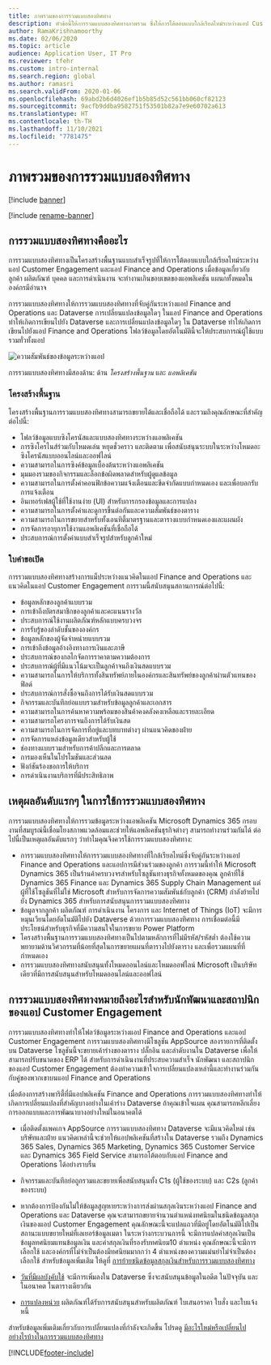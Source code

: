 ```yaml
---
title: ภาพรวมของการรวมแบบสองทิศทาง
description: หัวข้อนี้ให้การรวมแบบสองทิศทางภาพรวม ซึ่งให้การโต้ตอบแบบใกล้เรียลไทม์ระหว่างแอป Customer Engagement และแอป Finance and Operations
author: RamaKrishnamoorthy
ms.date: 02/06/2020
ms.topic: article
audience: Application User, IT Pro
ms.reviewer: tfehr
ms.custom: intro-internal
ms.search.region: global
ms.author: ramasri
ms.search.validFrom: 2020-01-06
ms.openlocfilehash: 69abd2b6d4026ef1b5b85d52c561bb060cf82123
ms.sourcegitcommit: 9acfb9ddba9582751f53501b82a7e9e60702a613
ms.translationtype: HT
ms.contentlocale: th-TH
ms.lasthandoff: 11/10/2021
ms.locfileid: "7781475"
---
```

# <a name="dual-write-overview"></a>ภาพรวมของการรวมแบบสองทิศทาง

[!include [banner](../../includes/banner.md)]

[!include [rename-banner](~/includes/cc-data-platform-banner.md)]



## <a name="what-is-dual-write"></a>การรวมแบบสองทิศทางคืออะไร

การรวมแบบสองทิศทางเป็นโครงสร้างพื้นฐานแบบสำเร็จรูปที่ให้การโต้ตอบแบบใกล้เรียลไทม์ระหว่างแอป Customer Engagement และแอป Finance and Operations เมื่อข้อมูลเกี่ยวกับลูกค้า ผลิตภัณฑ์ บุคคล และการดำเนินงาน จะทำงานเกินขอบเขตของแอพลิเคชัน แผนกทั้งหมดในองค์กรมีอำนาจ

การรวมแบบสองทิศทางให้การรวมแบบสองทิศทางที่จับคู่กันระหว่างแอป Finance and Operations และ Dataverse การเปลี่ยนแปลงข้อมูลใดๆ ในแอป Finance and Operations ทำให้เกิดการเขียนไปยัง Dataverse และการเปลี่ยนแปลงข้อมูลใดๆ ใน Dataverse ทำให้เกิดการเขียนไปยังแอป Finance and Operations โฟลว์ข้อมูลโดยอัตโนมัตินี้จะให้ประสบการณ์ผู้ใช้แบบรวมทั่วทั้งแอป

![ความสัมพันธ์ของข้อมูลระหว่างแอป](media/dual-write-overview.jpg)

การรวมแบบสองทิศทางมีสองด้าน: ด้าน *โครงสร้างพื้นฐาน* และ *แอพลิเคชัน*

### <a name="infrastructure"></a>โครงสร้างพื้นฐาน

โครงสร้างพื้นฐานการรวมแบบสองทิศทางสามารถขยายได้และเชื่อถือได้ และรวมถึงคุณลักษณะที่สำคัญต่อไปนี้:

+ โฟลว์ข้อมูลแบบซิงโครนัสและแบบสองทิศทางระหว่างแอพลิเคชัน
+ การซิงโครไนส์ร่วมกับโหมดเล่น หยุดชั่วคราว และติดตาม เพื่อสนับสนุนระบบในระหว่างโหมดอะซิงโครนัสแบบออนไลน์และออฟไลน์
+ ความสามารถในการซิงค์ข้อมูลเบื้องต้นระหว่างแอพลิเคชัน
+ มุมมองรวมของกิจกรรมและล็อกข้อผิดพลาดสำหรับผู้ดูแลข้อมูล
+ ความสามารถในการตั้งค่าคอนฟิกข้อความแจ้งเตือนและขีดจำกัดแบบกำหนดเอง และเพื่อบอกรับการแจ้งเตือน
+ อินเทอร์เฟสผู้ใช้ที่ใช้งานง่าย (UI) สำหรับการกรองข้อมูลและการแปลง
+ ความสามารถในการตั้งค่าและดูการขึ้นต่อกันและความสัมพันธ์ของตาราง
+ ความสามารถในการขยายสำหรับทั้งเอนทิตี้มาตรฐานและตารางแบบกำหนดเองและแผนผัง
+ การจัดการอายุการใช้งานแอพลิเคชันที่เชื่อถือได้
+ ประสบการณ์การตั้งค่าแบบสำเร็จรูปสำหรับลูกค้าใหม่

### <a name="application"></a>ใบคำขอเปิด

การรวมแบบสองทิศทางสร้างการแม็ประหว่างแนวคิดในแอป Finance and Operations และแนวคิดในแอป Customer Engagement การรวมนี้สนับสนุนสถานการณ์ต่อไปนี้:

+ ข้อมูลหลักของลูกค้าแบบรวม
+ การเข้าถึงบัตรสมาชิกของลูกค้าและคะแนนรางวัล
+ ประสบการณ์ใช้งานผลิตภัณฑ์หลักแบบครบวงจร
+ การรับรู้ของลำดับชั้นขององค์กร
+ ข้อมูลหลักของผู้จัดจำหน่ายแบบรวม
+ การเข้าถึงข้อมูลอ้างอิงทางการเงินและภาษี
+ ประสบการณ์ของกลไกจัดการราคาตามความต้องการ
+ ประสบการณ์ผู้ที่มีแนวโน้มจะเป็นลูกค้าจนถึงเงินสดแบบรวม
+ ความสามารถในการให้บริการทั้งสินทรัพย์ภายในองค์กรและสินทรัพย์ของลูกค้าผ่านตัวแทนของฟิลด์
+ ประสบการณ์การสั่งซื้อจนถึงการได้รับเงินสดแบบรวม
+ กิจกรรมและบันทึกย่อแบบรวมสำหรับข้อมูลลูกค้าและเอกสาร
+ ความสามารถในการค้นหาความพร้อมของสินค้าคงคลังคงเหลือและรายละเอียด
+ ความสามารถโครงการจนถึงการได้รับเงินสด
+ ความสามารถในการจัดการที่อยู่และบทบาทต่างๆ ผ่านแนวคิดของฝ่าย
+ การจัดการแหล่งข้อมูลเดียวสำหรับผู้ใช้
+ ช่องทางแบบรวมสำหรับการค้าปลีกและการตลาด
+ การมองเห็นในโปรโมชันและส่วนลด
+ ฟังก์ชันร้องขอการให้บริการ
+ การดำเนินงานบริการที่มีประสิทธิภาพ

## <a name="top-reasons-to-use-dual-write"></a>เหตุผลอันดับแรกๆ ในการใช้การรวมแบบสองทิศทาง

การรวมแบบสองทิศทางให้การรวมข้อมูลระหว่างแอพลิเคชัน Microsoft Dynamics 365 กรอบงานที่สมบูรณ์นี้เชื่อมโยงสภาพแวดล้อมและช่วยให้แอพลิเคชันธุรกิจต่างๆ สามารถทำงานร่วมกันได้ ต่อไปนี้เป็นเหตุผลอันดับแรกๆ ว่าทำไมคุณจึงควรใช้การรวมแบบสองทิศทาง:

+ การรวมแบบสองทิศทางให้การรวมแบบสองทิศทางที่ใกล้เรียลไทม์ซึ่งจับคู่กันระหว่างแอป Finance and Operations และแอปการมีส่วนร่วมของลูกค้า การรวมนี้ทำให้ Microsoft Dynamics 365 เป็นร้านค้าครบวงจรสำหรับโซลูชันทางธุรกิจทั้งหมดของคุณ ลูกค้าที่ใช้ Dynamics 365 Finance และ Dynamics 365 Supply Chain Management แต่ผู้ที่ใช้โซลูชันที่ไม่ใช่ Microsoft สำหรับการจัดการความสัมพันธ์กับลูกค้า (CRM) กำลังย้ายไปยัง Dynamics 365 สำหรับการสนับสนุนการรวมแบบสองทิศทาง
+ ข้อมูลจากลูกค้า ผลิตภัณฑ์ การดำเนินงาน โครงการ และ Internet of Things (IoT) จะมีการหมุนเวียนโดยอัตโนมัติไปยัง Dataverse ด้วยการรวมแบบสองทิศทาง การเชื่อมต่อนี้มีประโยชน์สำหรับธุรกิจที่มีความสนใจในการขยาย Power Platform
+ โครงสร้างพื้นฐานการรวมแบบสองทิศทางเป็นไปตามหลักการที่ไม่มีรหัส/รหัสต่ำ ต้องใช้ความพยายามด้านวิศวกรรมที่น้อยที่สุดในการขยายแผนที่ตารางไปยังตาราง และเพื่อรวมแผนที่ที่กำหนดเอง
+ การรวมแบบสองทิศทางสนับสนุนทั้งโหมดออนไลน์และโหมดออฟไลน์ Microsoft เป็นบริษัทเดียวที่มีการสนับสนุนสำหรับโหมดออนไลน์และออฟไลน์

## <a name="what-does-dual-write-mean-for-developers-and-architects-of-customer-engagement-apps"></a><a id="developer-architect"></a>การรวมแบบสองทิศทางหมายถึงอะไรสำหรับนักพัฒนาและสถาปนิกของแอป Customer Engagement

การรวมแบบสองทิศทางทำให้โฟลว์ข้อมูลระหว่างแอป Finance and Operations และแอป Customer Engagement การรวมแบบสองทิศทางมีโซลูชัน AppSource สองรายการที่ติดตั้งบน Dataverse โซลูชันนี้จะขยายเค้าร่างของตาราง ปลั๊กอิน และลำดับงานใน Dataverse เพื่อให้สามารถปรับขนาดของ ERP ได้ สำหรับการดำเนินงานที่ประสบความสำเร็จ นักพัฒนา และสถาปนิกของแอป Customer Engagement ต้องทำความเข้าใจการเปลี่ยนแปลงเหล่านี้และทำงานร่วมกันกับคู่ของพวกเขาบนแอป Finance and Operations

เมื่อต้องการสร้างพาริตี้ที่มีแอปพลิเคชัน Finance and Operations การรวมแบบสองทิศทางทำให้เกิดการเปลี่ยนแปลงที่สำคัญบางอย่างในเค้าร่าง Dataverse ถ้าคุณเข้าใจแผน คุณสามารถหลีกเลี่ยงการออกแบบและการพัฒนาบางอย่างใหม่ในอนาคตได้

+ เมื่อติดตั้งแพคเกจ AppSource การรวมแบบสองทิศทาง Dataverse จะมีแนวคิดใหม่ เช่น บริษัทและฝ่าย แนวคิดเหล่านี้จะช่วยให้แอปพลิเคชันที่สร้างใน Dataverse รวมถึง Dynamics 365 Sales, Dynamics 365 Marketing, Dynamics 365 Customer Service และ Dynamics 365 Field Service สามารถโต้ตอบกับแอป Finance and Operations ได้อย่างราบรื่น

+ กิจกรรมและบันทึกย่อถูกรวมและขยายเพื่อสนับสนุนทั้ง C1s (ผู้ใช้ของระบบ) และ C2s (ลูกค้าของระบบ)

+ หากต้องการป้องกันไม่ให้ข้อมูลสูญหายระหว่างการส่งผ่านสกุลเงินระหว่างแอป Finance and Operations และ Dataverse คุณจะสามารถขยายจำนวนตำแหน่งทศนิยมในชนิดข้อมูลสกุลเงินของแอป Customer Engagement คุณลักษณะนี้จะแปลแถวที่มีอยู่โดยอัตโนมัติไปเป็นสถานะแบบขยายใหม่ที่เลเยอร์ข้อมูลเมตา ในระหว่างกระบวนการนี้ จะมีการแปลค่าสกุลเงินเป็นข้อมูลทศนิยมแทนข้อมูลเงิน และค่าสกุลเงินที่รองรับทศนิยม10 ตำแหน่ง คุณลักษณะนี้จะมีการเลือกใช้ และองค์กรที่ไม่จำเป็นต้องมีทศนิยมมากกว่า 4 ตำแหน่งของความแม่นยำไม่จำเป็นต้องเลือกใช้ สำหรับข้อมูลเพิ่มเติม ให้ดูที่ [การย้ายชนิดข้อมูลสกุลเงินสำหรับการรวมแบบสองทิศทาง](currrency-decimal-places.md)

+ [วันที่มีผลบังคับใช้](../../dev-tools/date-effectivity.md) จะมีการเพิ่มลงใน Dataverse ซึ่งจะสนับสนุนข้อมูลในอดีต ในปัจจุบัน และในอนาคต ในตารางเดียวกัน

+ [การแปลงหน่วย](../../../../supply-chain/pim/tasks/manage-unit-measure.md) ผลิตภัณฑ์ได้รับการสนับสนุนสำหรับผลิตภัณฑ์ ใบเสนอราคา ใบสั่ง และใบแจ้งหนี้

สำหรับข้อมูลเพิ่มเติมเกี่ยวกับการเปลี่ยนแปลงที่กำลังจะเกิดขึ้น โปรดดู [มีอะไรใหม่หรือเปลี่ยนไปอย่างไรบ้างในการรวมแบบสองทิศทาง](whats-new-dual-write.md)



[!INCLUDE[footer-include](../../../../includes/footer-banner.md)]